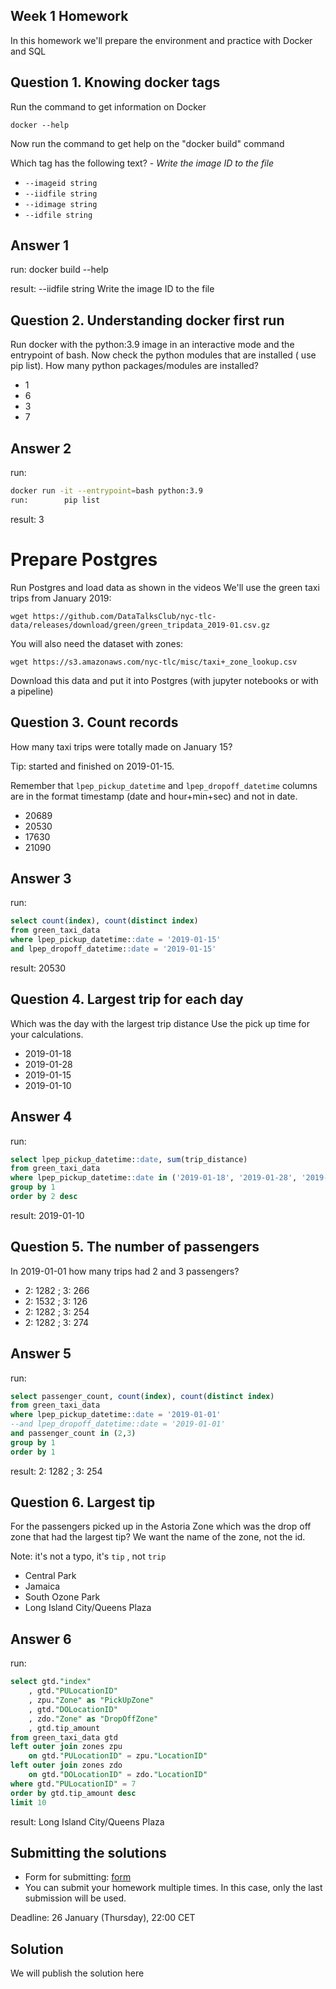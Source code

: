 ## Week 1 Homework

In this homework we'll prepare the environment 
and practice with Docker and SQL


## Question 1. Knowing docker tags

Run the command to get information on Docker 

```docker --help```

Now run the command to get help on the "docker build" command

Which tag has the following text? - *Write the image ID to the file* 

- `--imageid string`
- `--iidfile string`
- `--idimage string`
- `--idfile string`

## Answer 1
run:    docker build --help

result: --iidfile string          Write the image ID to the file


## Question 2. Understanding docker first run 

Run docker with the python:3.9 image in an interactive mode and the entrypoint of bash.
Now check the python modules that are installed ( use pip list). 
How many python packages/modules are installed?

- 1
- 6
- 3
- 7

## Answer 2
run:
```bash
docker run -it --entrypoint=bash python:3.9
run:        pip list
```

result:     3


# Prepare Postgres

Run Postgres and load data as shown in the videos
We'll use the green taxi trips from January 2019:

```wget https://github.com/DataTalksClub/nyc-tlc-data/releases/download/green/green_tripdata_2019-01.csv.gz```

You will also need the dataset with zones:

```wget https://s3.amazonaws.com/nyc-tlc/misc/taxi+_zone_lookup.csv```

Download this data and put it into Postgres (with jupyter notebooks or with a pipeline)


## Question 3. Count records 

How many taxi trips were totally made on January 15?

Tip: started and finished on 2019-01-15. 

Remember that `lpep_pickup_datetime` and `lpep_dropoff_datetime` columns are in the format timestamp (date and hour+min+sec) and not in date.

- 20689
- 20530
- 17630
- 21090

## Answer 3
run: 
```sql
select count(index), count(distinct index)
from green_taxi_data
where lpep_pickup_datetime::date = '2019-01-15'
and lpep_dropoff_datetime::date = '2019-01-15'
```

result: 20530


## Question 4. Largest trip for each day

Which was the day with the largest trip distance
Use the pick up time for your calculations.

- 2019-01-18
- 2019-01-28
- 2019-01-15
- 2019-01-10


## Answer 4
run:    
```sql
select lpep_pickup_datetime::date, sum(trip_distance)
from green_taxi_data
where lpep_pickup_datetime::date in ('2019-01-18', '2019-01-28', '2019-01-15', '2019-01-10')
group by 1
order by 2 desc
```

result: 2019-01-10




## Question 5. The number of passengers

In 2019-01-01 how many trips had 2 and 3 passengers?
 
- 2: 1282 ; 3: 266
- 2: 1532 ; 3: 126
- 2: 1282 ; 3: 254
- 2: 1282 ; 3: 274


## Answer 5
run:    
```sql
select passenger_count, count(index), count(distinct index)
from green_taxi_data
where lpep_pickup_datetime::date = '2019-01-01'
--and lpep_dropoff_datetime::date = '2019-01-01'
and passenger_count in (2,3)
group by 1
order by 1
```



result: 2: 1282 ; 3: 254


## Question 6. Largest tip

For the passengers picked up in the Astoria Zone which was the drop off zone that had the largest tip?
We want the name of the zone, not the id.

Note: it's not a typo, it's `tip` , not `trip`

- Central Park
- Jamaica
- South Ozone Park
- Long Island City/Queens Plaza


## Answer 6
run:        
```sql
select gtd."index"
    , gtd."PULocationID"
    , zpu."Zone" as "PickUpZone"
    , gtd."DOLocationID"
    , zdo."Zone" as "DropOffZone"
    , gtd.tip_amount
from green_taxi_data gtd
left outer join zones zpu
    on gtd."PULocationID" = zpu."LocationID"
left outer join zones zdo
    on gtd."DOLocationID" = zdo."LocationID"
where gtd."PULocationID" = 7
order by gtd.tip_amount desc
limit 10
```

result:     Long Island City/Queens Plaza



## Submitting the solutions

* Form for submitting: [form](https://forms.gle/EjphSkR1b3nsdojv7)
* You can submit your homework multiple times. In this case, only the last submission will be used. 

Deadline: 26 January (Thursday), 22:00 CET


## Solution

We will publish the solution here
